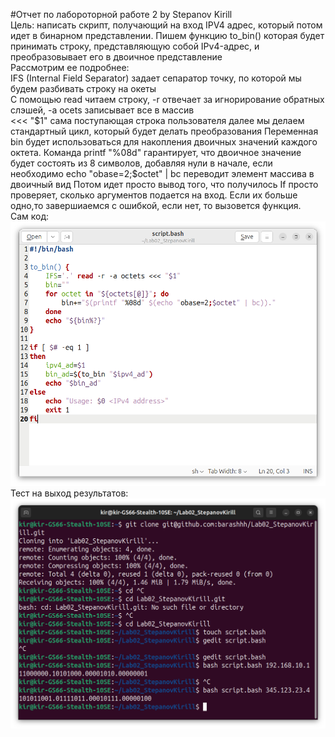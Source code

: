 #Отчет по лабороторной работе 2 by Stepanov Kirill  
Цель: написать скрипт, получающий на вход IPV4 адрес, который потом идет в бинарном представлении.
Пишем функцию to_bin() которая будет принимать строку, представляющую собой IPv4-адрес, и преобразовывает его в двоичное представление  
Рассмотрим ее подробнее:  
IFS (Internal Field Separator) задает сепаратор точку, по которой мы будем разбивать строку на океты  
С помощью read читаем строку, -r отвечает за игнорирование обратных слэшей, -a ocets записывает все в массив  
<<< "$1" сама поступающая строка пользователя  
далее мы делаем стандартный цикл, который будет делать преобразования  
Переменная bin будет использоваться для накопления двоичных значений каждого октета.  
Команда printf "%08d" гарантирует, что двоичное значение будет состоять из 8 символов, добавляя нули в начале, если необходимо
echo "obase=2;$octet" | bc переводит элемент массива в двоичный вид
Потом идет просто вывод того, что получилось
If просто проверяет, сколько аргументов подается на вход. Если их больше одно,то завершиаемся с ошибкой, если нет, то вызовется функция.  
Сам код:
![Screen1](Screen1.png)
Тест на выход результатов:
![Screen2](Screen2.png)
